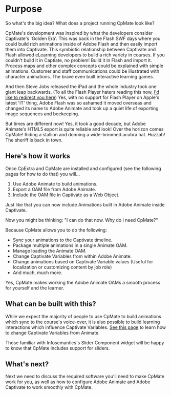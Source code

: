 # Purpose
So what's the big idea? What does a project running CpMate look like?

CpMate's development was inspired by what the developers consider Captivate's 'Golden Era'. This was back in the Flash SWF days where you could build rich animations inside of Adobe Flash and then easily import them into Captivate. This symbiotic relationship between Captivate and Flash allowed eLearning developers to build a rich variety in courses. If you couldn't build it in Captiate, no problem! Build it in Flash and import it.
Process maps and other complex concepts could be explained with simple animations.
Customer and staff communications could be illustrated with character animations.
The brave even built interactive learning games.

And then Steve Jobs released the iPad and the whole industry took one giant leap backwards. (To all the Flash Player haters reading this now, [I'd like to redirect you here](../../flash-haters))
Yes, with no support for Flash Player on Apple's latest 'IT' thing, Adobe Flash was so ashamed it moved overseas and changed its name to Adobe Animate and took up a quiet life of exporting image sequences and beekeeping.

But times are different now! Yes, it took a good decade, but Adobe Animate's HTML5 export is quite reliable and look! Over the horizon comes CpMate! Riding a stallion and donning a wide-brimmed acubra hat. Huzzah! The sheriff is back in town.

## Here's how it works
Once CpExtra and CpMate are installed and configured (see the following pages for how to do that) you will...
1. Use Adobe Animate to build animations.
2. Export a OAM file from Adobe Animate.
3. Include the OAM file in Captivate as a Web Object.

Just like that you can now include Animations built in Adobe Animate inside Captivate.

Now you might be thinking: "I can do that now. Why do I need CpMate?"

Because CpMate allows you to do the following:
- Sync your animations to the Captivate timeline.
- Package multiple animations in a single Animate OAM.
- Manage loading the Animate OAM.
- Change Captivate Variables from within Adobe Animate.
- Change animations based on Captivate Variable values (Useful for localization or customizing content by job role)
- And much, much more.

Yes, CpMate makes working the Adobe Animate OAMs a smooth process for yourself and the learner.

## What can be built with this?
While we expect the majority of people to use CpMate to build animations which sync to the course's voice-over, it is also possible to build learning interactions which influence Captivate Variables. [See this page](../../features/javascript-api/captivate.html#x-captivate-variables) to learn how to change Captivate Variables from Animate.

Those familiar with Infosemantics's Slider Component widget will be happy to know that CpMate includes support for sliders.

## What's next?
Next we need to discuss the required software you'll need to make CpMate work for you, as well as how to configure Adobe Animate and Adobe Captivate to work smoothly with CpMate.

